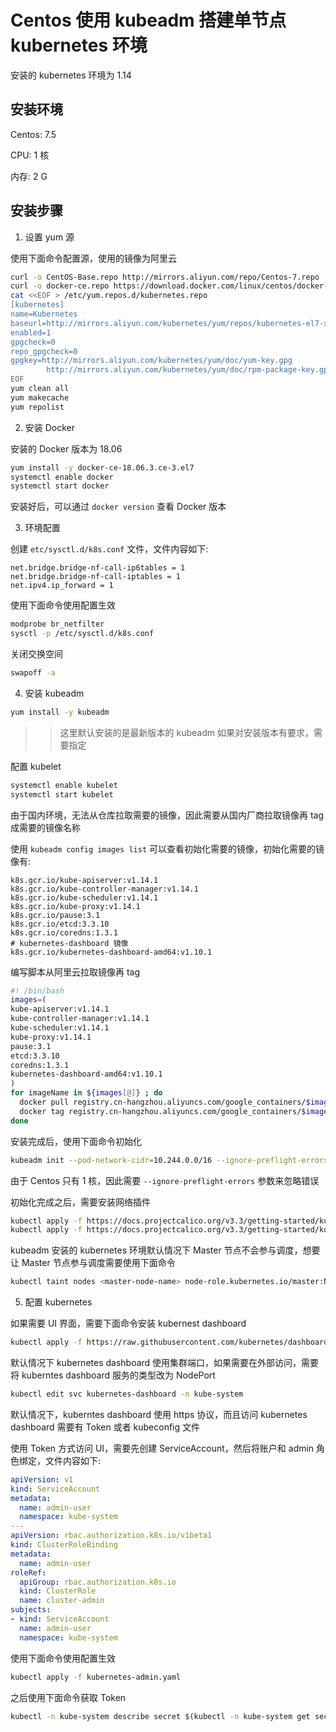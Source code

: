 # Centos 使用 kubeadm 搭建单节点 kubernetes 环境

安装的 kubernetes 环境为 1.14

## 安装环境

Centos: 7.5

CPU: 1 核

内存: 2 G

## 安装步骤

1. 设置 yum 源

使用下面命令配置源，使用的镜像为阿里云

```sh
curl -o CentOS-Base.repo http://mirrors.aliyun.com/repo/Centos-7.repo
curl -o docker-ce.repo https://download.docker.com/linux/centos/docker-ce.repo
cat <<EOF > /etc/yum.repos.d/kubernetes.repo
[kubernetes]
name=Kubernetes
baseurl=http://mirrors.aliyun.com/kubernetes/yum/repos/kubernetes-el7-x86_64
enabled=1
gpgcheck=0
repo_gpgcheck=0
gpgkey=http://mirrors.aliyun.com/kubernetes/yum/doc/yum-key.gpg
        http://mirrors.aliyun.com/kubernetes/yum/doc/rpm-package-key.gpg
EOF
yum clean all
yum makecache
yum repolist
```

2. 安装 Docker

安装的 Docker 版本为 18.06

```sh
yum install -y docker-ce-18.06.3.ce-3.el7
systemctl enable docker
systemctl start docker
```

安装好后，可以通过 `docker version` 查看 Docker 版本

3. 环境配置

创建  `etc/sysctl.d/k8s.conf` 文件，文件内容如下:

```
net.bridge.bridge-nf-call-ip6tables = 1
net.bridge.bridge-nf-call-iptables = 1
net.ipv4.ip_forward = 1
```

使用下面命令使用配置生效

```sh
modprobe br_netfilter
sysctl -p /etc/sysctl.d/k8s.conf
```

关闭交换空间

```sh
swapoff -a
```

4. 安装 kubeadm

```sh
yum install -y kubeadm
```

>> 这里默认安装的是最新版本的 kubeadm 如果对安装版本有要求，需要指定

配置 kubelet

```sh
systemctl enable kubelet
systemctl start kubelet
```

由于国内环境，无法从仓库拉取需要的镜像，因此需要从国内厂商拉取镜像再 tag 成需要的镜像名称

使用 `kubeadm config images list` 可以查看初始化需要的镜像，初始化需要的镜像有:

```
k8s.gcr.io/kube-apiserver:v1.14.1
k8s.gcr.io/kube-controller-manager:v1.14.1
k8s.gcr.io/kube-scheduler:v1.14.1
k8s.gcr.io/kube-proxy:v1.14.1
k8s.gcr.io/pause:3.1
k8s.gcr.io/etcd:3.3.10
k8s.gcr.io/coredns:1.3.1
# kubernetes-dashboard 镜像
k8s.gcr.io/kubernetes-dashboard-amd64:v1.10.1
```

编写脚本从阿里云拉取镜像再 tag

```sh
#! /bin/bash
images=(
kube-apiserver:v1.14.1
kube-controller-manager:v1.14.1
kube-scheduler:v1.14.1
kube-proxy:v1.14.1
pause:3.1
etcd:3.3.10
coredns:1.3.1
kubernetes-dashboard-amd64:v1.10.1
)
for imageName in ${images[@]} ; do
  docker pull registry.cn-hangzhou.aliyuncs.com/google_containers/$imageName
  docker tag registry.cn-hangzhou.aliyuncs.com/google_containers/$imageName k8s.gcr.io/$imageName
done
```

安装完成后，使用下面命令初始化

```sh
kubeadm init --pod-network-cidr=10.244.0.0/16 --ignore-preflight-errors=NumCPU
```

由于 Centos 只有 1 核，因此需要 `--ignore-preflight-errors` 参数来忽略错误

初始化完成之后，需要安装网络插件

```sh
kubectl apply -f https://docs.projectcalico.org/v3.3/getting-started/kubernetes/installation/hosted/rbac-kdd.yaml
kubectl apply -f https://docs.projectcalico.org/v3.3/getting-started/kubernetes/installation/hosted/kubernetes-datastore/calico-networking/1.7/calico.yaml
```

kubeadm 安装的 kubernetes 环境默认情况下 Master 节点不会参与调度，想要让 Master 节点参与调度需要使用下面命令

```sh
kubectl taint nodes <master-node-name> node-role.kubernetes.io/master:NoSchedule-
```

5. 配置 kubernetes

如果需要 UI 界面，需要下面命令安装 kubernest dashboard

```sh
kubectl apply -f https://raw.githubusercontent.com/kubernetes/dashboard/master/aio/deploy/recommended/kubernetes-dashboard.yaml
```

默认情况下 kubernetes dashboard 使用集群端口，如果需要在外部访问，需要将 kuberntes dashboard 服务的类型改为 NodePort

```sh
kubectl edit svc kubernetes-dashboard -n kube-system
```

默认情况下，kuberntes dashboard 使用 https 协议，而且访问 kubernetes dashboard 需要有 Token 或者 kubeconfig 文件

使用 Token 方式访问 UI，需要先创建 ServiceAccount，然后将账户和 admin 角色绑定，文件内容如下:

```yaml
apiVersion: v1
kind: ServiceAccount
metadata:
  name: admin-user
  namespace: kube-system
---
apiVersion: rbac.authorization.k8s.io/v1beta1
kind: ClusterRoleBinding
metadata:
  name: admin-user
roleRef:
  apiGroup: rbac.authorization.k8s.io
  kind: ClusterRole
  name: cluster-admin
subjects:
- kind: ServiceAccount
  name: admin-user
  namespace: kube-system
```

使用下面命令使用配置生效

```sh
kubectl apply -f kubernetes-admin.yaml
```

之后使用下面命令获取 Token

```sh
kubectl -n kube-system describe secret $(kubectl -n kube-system get secret | grep admin-user | awk '{print $1}') | grep token:
```
